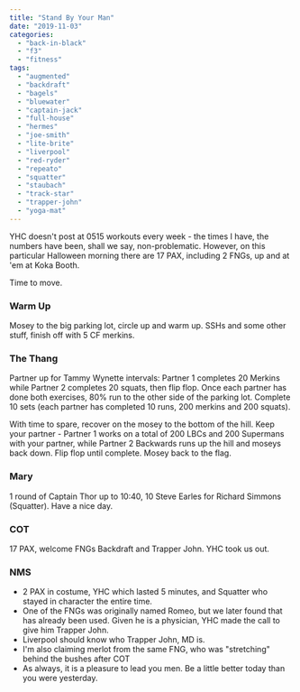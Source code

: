 ```yaml
---
title: "Stand By Your Man"
date: "2019-11-03"
categories: 
  - "back-in-black"
  - "f3"
  - "fitness"
tags: 
  - "augmented"
  - "backdraft"
  - "bagels"
  - "bluewater"
  - "captain-jack"
  - "full-house"
  - "hermes"
  - "joe-smith"
  - "lite-brite"
  - "liverpool"
  - "red-ryder"
  - "repeato"
  - "squatter"
  - "staubach"
  - "track-star"
  - "trapper-john"
  - "yoga-mat"
---
```


YHC doesn't post at 0515 workouts every week - the times I have, the numbers have been, shall we say, non-problematic. However, on this particular Halloween morning there are 17 PAX, including 2 FNGs, up and at 'em at Koka Booth.

Time to move.

### Warm Up

Mosey to the big parking lot, circle up and warm up. SSHs and some other stuff, finish off with 5 CF merkins.

### The Thang

Partner up for Tammy Wynette intervals: Partner 1 completes 20 Merkins while Partner 2 completes 20 squats, then flip flop. Once each partner has done both exercises, 80% run to the other side of the parking lot. Complete 10 sets (each partner has completed 10 runs, 200 merkins and 200 squats).

With time to spare, recover on the mosey to the bottom of the hill. Keep your partner - Partner 1 works on a total of 200 LBCs and 200 Supermans with your partner, while Partner 2 Backwards runs up the hill and moseys back down. Flip flop until complete. Mosey back to the flag.

### Mary

1 round of Captain Thor up to 10:40, 10 Steve Earles for Richard Simmons (Squatter). Have a nice day.

### COT

17 PAX, welcome FNGs Backdraft and Trapper John. YHC took us out.

### NMS

- 2 PAX in costume, YHC which lasted 5 minutes, and Squatter who stayed in character the entire time.
- One of the FNGs was originally named Romeo, but we later found that has already been used. Given he is a physician, YHC made the call to give him Trapper John.
- Liverpool should know who Trapper John, MD is.
- I'm also claiming merlot from the same FNG, who was "stretching" behind the bushes after COT
- As always, it is a pleasure to lead you men. Be a little better today than you were yesterday.
